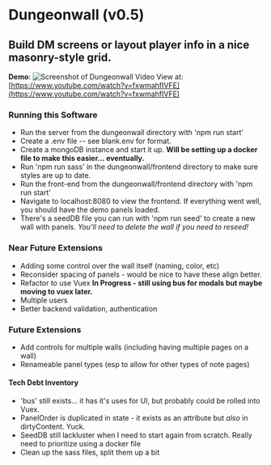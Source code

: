 # Dungeonwall (v0.5)
## Build DM screens or layout player info in a nice masonry-style grid.

**Demo**:
![Screenshot of Dungeonwall Video](https://emulrooney.github.io/images/project-Dungeonwall.png)
View at: [https://www.youtube.com/watch?v=fxwmahfIVFE](https://www.youtube.com/watch?v=fxwmahfIVFE)


### Running this Software

* Run the server from the dungeonwall directory with 'npm run start'
* Create a .env file -- see blank.env for format.
* Create a mongoDB instance and start it up. **Will be setting up a docker file to make this easier... eventually.**
* Run 'npm run sass' in the dungeonwall/frontend directory to make sure styles are up to date.
* Run the front-end from the dungeonwall/frontend directory with 'npm run start'
* Navigate to localhost:8080 to view the frontend. If everything went well, you should have the demo panels loaded.
* There's a seedDB file you can run with 'npm run seed' to create a new wall with panels. _You'll need to delete the wall if you need to reseed!_


### Near Future Extensions

* Adding some control over the wall itself (naming, color, etc)
* Reconsider spacing of panels - would be nice to have these align better.
* Refactor to use Vuex **In Progress - still using bus for modals but maybe moving to vuex later.**
* Multiple users
* Better backend validation, authentication


### Future Extensions

* Add controls for multiple walls (including having multiple pages on a wall)
* Renameable panel types (esp to allow for other types of note pages)


#### Tech Debt Inventory

* 'bus' still exists... it has it's uses for UI, but probably could be rolled into Vuex.
* PanelOrder is duplicated in state - it exists as an attribute but _also_ in dirtyContent. Yuck.
* SeedDB still lackluster when I need to start again from scratch. Really need to prioritize using a  docker file 
* Clean up the sass files, split them up a bit